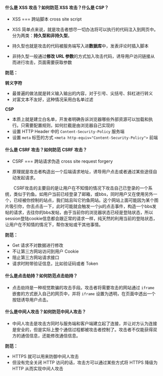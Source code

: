 #### 什么是 XSS 攻击？如何防范 XSS 攻击？什么是 CSP？

- XSS === 跨站脚本  cross site script
- XSS 简单点来说，就是攻击者想尽一切办法将可以执行的代码注入到网页中。分为两类：**持久型和非持久型**。



- 持久型也就是攻击的代码被服务端写入进**数据库**中，发表评论时插入脚本

- 非持久型一般通过**修改 URL 参数**的方式加入攻击代码，诱导用户访问链接从而进行攻击，页面需要获取参数



**防范：**

**转义字符**

- 最普遍的做法就是转义输入输出的内容，对于引号、尖括号、斜杠进行转义
- 对富文本不友好，这种情况采用白名单过滤



**CSP**

- 本质上就是建立白名单，开发者明确告诉浏览器哪些外部资源可以加载和执行。只需要配置规则，如何拦截是由浏览器自己实现的
- 设置 HTTP Header 中的 `Content-Security-Policy`   服务端
- 设置 `meta` 标签的方式 `<meta http-equiv="Content-Security-Policy">`   前端



#### 什么是 CSRF 攻击？如何防范 CSRF 攻击？

- CSRF === 跨站请求伪造  cross site request forgery

- 原理就是攻击者构造出一个后端请求地址，诱导用户点击或者通过某些途径自动发起请求。

　　CSRF攻击的主要目的是让用户在不知情的情况下攻击自己已登录的一个系统，类似于钓鱼。如用户当前已经登录了邮箱，或bbs，同时用户又在使用另外一个，已经被你控制的站点，我们姑且叫它钓鱼网站。这个网站上面可能因为某个图片吸引你，你去点击一下，此时可能就会触发一个js的点击事件，构造一个bbs发帖的请求，去往你的bbs发帖，由于当前你的浏览器状态已经是登陆状态，所以session登陆cookie信息都会跟正常的请求一样，纯天然的利用当前的登陆状态，让用户在不知情的情况下，帮你发帖或干其他事情。



**防范：**

- Get 请求不对数据进行修改
- 不让第三方网站访问到用户 Cookie
- 阻止第三方网站请求接口
- 请求时附带验证信息，比如验证码或者 Token



#### 什么是点击劫持？如何防范点击劫持？

- 点击劫持是一种视觉欺骗的攻击手段。攻击者将需要攻击的网站通过 `iframe` 嵌套的方式嵌入自己的网页中，并将 `iframe` 设置为透明，在页面中透出一个按钮诱导用户点击。



#### 什么是中间人攻击？如何防范中间人攻击？

- 中间人攻击是攻击方同时与服务端和客户端建立起了连接，并让对方认为连接是安全的，但是实际上整个通信过程都被攻击者控制了。攻击者不仅能获得双方的通信信息，还能修改通信信息。



**防范：**

- HTTPS 就可以用来防御中间人攻击
- 但没有完全关闭 HTTP 访问的话，攻击方可以通过某些方式将 HTTPS 降级为 HTTP 从而实现中间人攻击